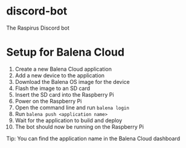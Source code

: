 # discord-bot
The Raspirus Discord bot

# Setup for Balena Cloud
1. Create a new Balena Cloud application
2. Add a new device to the application
3. Download the Balena OS image for the device
4. Flash the image to an SD card
5. Insert the SD card into the Raspberry Pi
6. Power on the Raspberry Pi
7. Open the command line and run `balena login`
8. Run `balena push <application name>`
9. Wait for the application to build and deploy
10. The bot should now be running on the Raspberry Pi

Tip: You can find the application name in the Balena Cloud dashboard